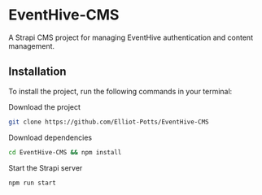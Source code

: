 # EventHive-CMS

A Strapi CMS project for managing EventHive authentication and content management.

## Installation

To install the project, run the following commands in your terminal:

Download the project

```bash
git clone https://github.com/Elliot-Potts/EventHive-CMS
```

Download dependencies

```bash
cd EventHive-CMS && npm install
```

Start the Strapi server

```bash
npm run start
```
